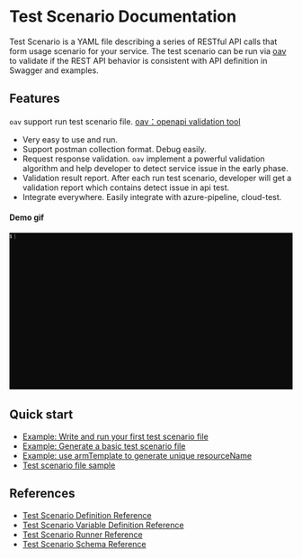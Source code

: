 # Test Scenario Documentation

Test Scenario is a YAML file describing a series of RESTful API calls that form usage scenario for your service. The test scenario can be run via [oav](https://github.com/Azure/oav) to validate if the REST API behavior is consistent with API definition in Swagger and examples.
## Features

`oav` support run test scenario file. [oav：openapi validation tool](https://github.com/Azure/oav)

- Very easy to use and run.
- Support postman collection format. Debug easily.
- Request response validation. `oav` implement a powerful validation algorithm and help developer to detect service issue in the early phase.
- Validation result report. After each run test scenario, developer will get a validation report which contains detect issue in api test.
- Integrate everywhere. Easily integrate with azure-pipeline, cloud-test.

#### Demo gif

![](./how-to/runApiTest.gif)

## Quick start

- [Example: Write and run your first test scenario file](./how-to/QuickStart.md)
- [Example: Generate a basic test scenario file](./how-to/generateABasicTestScenario.md)
- [Example: use armTemplate to generate unique resourceName](./how-to/testScenarioWithARMTemplate.md)
- [Test scenario file sample](../samplefiles/Microsoft.YourServiceName/stable/YYYY-MM-DD/scenarios/testYourService.yaml)

## References
- [Test Scenario Definition Reference](./references/TestDefinitionReference.md)
- [Test Scenario Variable Definition Reference](./references/Variables.md)
- [Test Scenario Runner Reference](./references/Runner.md)
- [Test Scenario Schema Reference](./references/schema.json)
